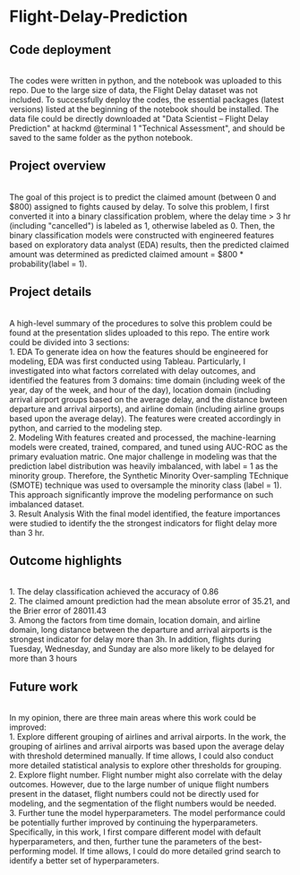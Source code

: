# Flight-Delay-Prediction

## Code deployment
<br/>
The codes were written in python, and the notebook was uploaded to this repo. Due to the large size of data, the Flight Delay dataset was not included. To successfully deploy the codes, the essential packages (latest versions) listed at the beginning of the notebook should be installed. The data file could be directly downloaded at "Data Scientist – Flight Delay Prediction" at hackmd @terminal 1 "Technical Assessment", and should be saved to the same folder as the python notebook.
<br/>

## Project overview
<br/>
The goal of this project is to predict the claimed amount (between 0 and $800) assigned to fights caused by delay. To solve this problem, I first converted it into a binary classification problem, where the delay time > 3 hr (including "cancelled") is labeled as 1, otherwise labeled as 0. Then, the binary classification models were constructed with engineered features based on exploratory data analyst (EDA) results, then the predicted claimed amount was determined as predicted claimed amount = $800 * probability(label = 1). 
<br/>

## Project details
<br/>
A high-level summary of the procedures to solve this problem could be found at the presentation slides uploaded to this repo. The entire work could be divided into 3 sections:
<br/>
1. EDA
To generate idea on how the features should be engineered for modeling, EDA was first conducted using Tableau. Particularly, I investigated into what factors correlated with delay outcomes, and identified the features from 3 domains: time domain (including week of the year, day of the week, and hour of the day), location domain (including arrival airport groups based on the average delay, and the distance bwteen departure and arrival airports), and airline domain (including airline groups based upon the average delay). The features were created accordingly in python, and carried to the modeling step.
<br/>
2. Modeling
With features created and processed, the machine-learning models were created, trained, compared, and tuned using AUC-ROC as the primary evaluation matric. One major challenge  in modeling was that the prediction label distribution was heavily imbalanced, with label = 1 as the minority group. Therefore, the Synthetic Minority Over-sampling TEchnique (SMOTE) technique was used to oversample the minority class (label = 1). This approach significantly improve the modeling performance on such imbalanced dataset.
<br/>
3. Result Analysis
With the final model identified, the feature importances were studied to identify the the strongest indicators for flight delay more than 3 hr.
<br/>

## Outcome highlights
<br/>
1. The delay classification achieved the accuracy of 0.86
<br/>
2. The claimed amount prediction had the mean absolute error of 35.21, and the Brier error of 28011.43
<br/>
3. Among the factors from time domain, location domain, and airline domain, long distance between the departure and arrival airports is the strongest indicator for delay more than 3h. In addition, flights during Tuesday, Wednesday, and Sunday are also more likely to be delayed for more than 3 hours
<br/>

## Future work
<br/>
In my opinion, there are three main areas where this work could be improved:
<br/>
1. Explore different grouping of airlines and arrival airports. In the work, the grouping of airlines and arrival airports was based upon the average delay with threshold determined manually. If time allows, I could also conduct more detailed statistical analysis to explore other thresholds for grouping.
<br/>
2. Explore flight number. Flight number might also correlate with the delay outcomes. However, due to the large number of unique flight numbers present in the dataset, flight numbers could not be directly used for modeling, and the segmentation of the flight numbers would be needed.
<br/>
3. Further tune the model hyperparameters. The model performance could be potentially further improved by continuing the hyperparameters. Specifically, in this work, I first compare different model with default hyperparameters, and then, further tune the parameters of the best-performing model. If time allows, I could do more detailed grind search to identify a better set of hyperparameters.
<br/>
